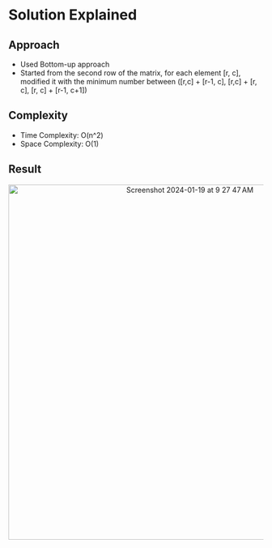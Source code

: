 # Solution Explained

## Approach
- Used Bottom-up approach
- Started from the second row of the matrix, for each element [r, c], modified it with the minimum number between ([r,c] + [r-1, c], [r,c] +
[r, c], [r, c] + [r-1, c+1]) 

## Complexity
- Time Complexity: O(n^2)
- Space Complexity: O(1)

## Result
<p align="center">
  <img width="701" alt="Screenshot 2024-01-19 at 9 27 47 AM" src="https://github.com/DuongNg2911/LeetCode-Problems-Solutions/assets/127082369/fc1bf8fe-a089-4822-8c60-ab43f7a26e13">
</p>

